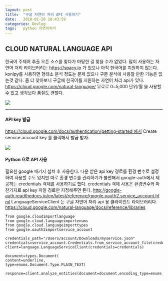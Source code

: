 ```yaml
---
layout: post
title:  "구글 자연어 처리 API 사용하기"
date:   2018-01-20 18:43:59
categories: Devlog
tags:	python 자연어처리 
---
```



## CLOUD NATURAL LANGUAGE API
한국어 주제어 추출 오픈 소스를 찾다가 마땅한 걸 찾을 수가 없었다. 많이 사용하는 자연어 처리 라이브러리는 https://spacy.io 가 있으나 아직 한국어를 지원하지 않는다. konlpy를 사용하면 형태소 분석 정도는 문제 없으나 구문 분석에 사용할 만한 기능은 없는것 같다. 좀 더 찾아보니 구글에 한국어를 지원하는 자연어 처리 api가 있다. https://cloud.google.com/natural-language/ 무료로 0~5,000 단위/월 을 사용할 수 있고 생각보다 품질도 괜찮다.

<a href="//underlinee.github.io/assets/20180121-1.png" data-lightbox="falcon9-large">
  <img src="//underlinee.github.io/assets/20180121-1.png"/>
</a>

-------------
#### API key 발급
https://cloud.google.com/docs/authentication/getting-started 에서 Create service account key 를 클릭해서 발급 받자. 

<a href="//underlinee.github.io/assets/20180121-2.png" data-lightbox="falcon9-large">
  <img src="//underlinee.github.io/assets/20180121-2.png"/>
</a>

#### Python 으로 API 사용
필요한 google 패키지 설치 후 사용한다. 다운 받은 api key 경로를 환경 변수로 설정하여 사용할 수도 있지만 따로 환경 변수를 관리하기가 불편해서 google-auth에서 제공하는 credentials 객체를 사용하기로 했다. credentials 객체 사용은 환경변수와 마찬가지로 api key 파일 경로만 지정해주면 된다. 
http://google-auth.readthedocs.io/en/latest/reference/google.oauth2.service_account.html
LanguageServiceClient 는 구글 자연어 처리 api 용 클라이언트 라이브러리다.
https://cloud.google.com/natural-language/docs/reference/libraries


```
from google.cloudimportlanguage
from google.cloud.languageimportenums
from google.cloud.languageimporttypes
from google.oauth2importservice_account

credentials_path="/Users/account/Downloads/myservice.json"
credentials=service_account.Credentials.from_service_account_file(credentials_path)
client=language.LanguageServiceClient(credentials=credentials)

document=types.Document(
content=underline,
type=enums.Document.Type.PLAIN_TEXT)

response=client.analyze_entities(document=document,encoding_type=enums.EncodingType.UTF8)

```